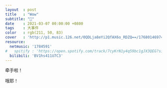 ```yaml
---
layout  : post
title   : "Wow"
subtitle: "👫"
date    : 2021-03-07 00:00:00 +0800
tags    : 大事件
color   : rgb(211, 50, 83)
cover   : 'http://p1.music.126.net/0QDLja8eYi2QfAX6o_RDZQ==/1768014697464304.jpg'
resource:
  netmusic: '1784591'
#   spitify : 'https://open.spotify.com/track/7cyKrN1y4q59bc1gJX3QEG?si=fdfe4a5f8ad345f7'
  bilibili: 'BV1hs411U7C3'
---
```


牵手啦！

哦耶！
